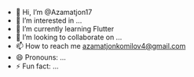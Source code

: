 - 👋 Hi, I’m @Azamatjon17
- 👀 I’m interested in ...
- 🌱 I’m currently learning Flutter
- 💞️ I’m looking to collaborate on ...
- 📫 How to reach me azamatjonkomilov4@gmail.com
- 😄 Pronouns: ...
- ⚡ Fun fact: ...

<!---
Azamatjon17/Azamatjon17 is a ✨ special ✨ repository because its `README.md` (this file) appears on your GitHub profile.
You can click the Preview link to take a look at your changes.
--->
